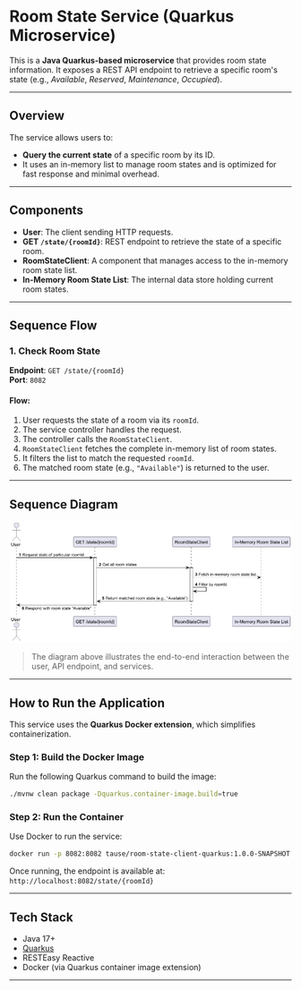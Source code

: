 # Room State Service (Quarkus Microservice)

This is a **Java Quarkus-based microservice** that provides room state information. It exposes a REST API endpoint to retrieve a specific room's state (e.g., *Available*, *Reserved*, *Maintenance*, *Occupied*).

---

## Overview

The service allows users to:

- **Query the current state** of a specific room by its ID.   
- It uses an in-memory list to manage room states and is optimized for fast response and minimal overhead.
---

## Components

- **User**: The client sending HTTP requests.
- **GET `/state/{roomId}`**: REST endpoint to retrieve the state of a specific room.
- **RoomStateClient**: A component that manages access to the in-memory room state list.
- **In-Memory Room State List**: The internal data store holding current room states.

---

## Sequence Flow

### 1. Check Room State

**Endpoint**: `GET /state/{roomId}`  
**Port**: `8082`

#### Flow:

1. User requests the state of a room via its `roomId`.
2. The service controller handles the request.
3. The controller calls the `RoomStateClient`.
4. `RoomStateClient` fetches the complete in-memory list of room states.
5. It filters the list to match the requested `roomId`.
6. The matched room state (e.g., `"Available"`) is returned to the user.

---

## Sequence Diagram

![Sequence Diagram](room-state-sequence.png)

>The diagram above illustrates the end-to-end interaction between the user, API endpoint, and services.

---

## How to Run the Application

This service uses the **Quarkus Docker extension**, which simplifies containerization.

### Step 1: Build the Docker Image

Run the following Quarkus command to build the image:

```bash
./mvnw clean package -Dquarkus.container-image.build=true
```

### Step 2: Run the Container

Use Docker to run the service:

```bash
docker run -p 8082:8082 tause/room-state-client-quarkus:1.0.0-SNAPSHOT
```

Once running, the endpoint is available at:  
`http://localhost:8082/state/{roomId}`

---

## Tech Stack

- Java 17+
- [Quarkus](https://quarkus.io/)
- RESTEasy Reactive
- Docker (via Quarkus container image extension)

---
